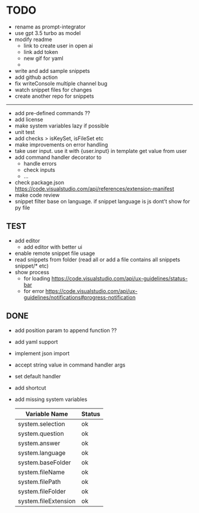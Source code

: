 # TODO
* rename as prompt-integrator
* use gpt 3.5 turbo as model
* modify readme
   - link to create user in open ai
   - link add token 
   - new gif for yaml 
   -
* write and add sample snippets
* add github action
* fix writeConsole multiple channel bug
* watch snippet files for changes
* create another repo for snippets
------  
* add pre-defined commands ??
* add license
* make system variables lazy if possible
* unit test
* add checks > isKeySet, isFileSet etc
* make improvements on error handling
* take user input. use it with {user.input} in template get value from user
* add command handler decorator to
  * handle errors
  * check inputs
  * ...
* check package.json https://code.visualstudio.com/api/references/extension-manifest
* make code review
* snippet filter base on language. if snippet language is js dont't show for py file 
## TEST
* add editor
   - add editor with better ui
* enable remote snippet file usage
* read snippets from folder (read all or add a file contains all snippets snippet/* etc)
* show process 
    - for loading https://code.visualstudio.com/api/ux-guidelines/status-bar
    - for error https://code.visualstudio.com/api/ux-guidelines/notifications#progress-notification
## DONE
* add position param to append function ??
* add yaml support
* implement json import
* accept string value in command handler args
* set default handler
* add shortcut
* add missing system variables

   | Variable Name        | Status |
   | -------------------- | ------ |
   | system.selection     | ok     |
   | system.question      | ok     |
   | system.answer        | ok     |
   | system.language      | ok     |
   | system.baseFolder    | ok     |
   | system.fileName      | ok     |
   | system.filePath      | ok     |
   | system.fileFolder    | ok     |
   | system.fileExtension | ok     |